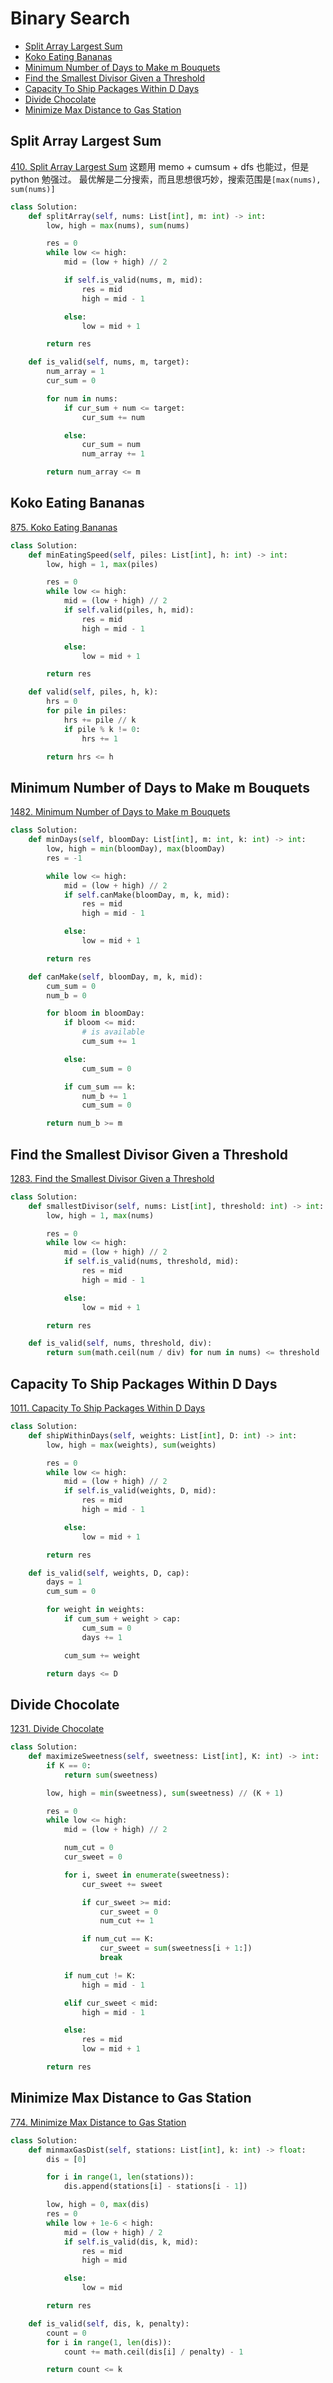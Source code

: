 # Binary Search

- [Split Array Largest Sum](#split-array-largest-sum)
- [Koko Eating Bananas](#koko-eating-bananas)
- [Minimum Number of Days to Make m Bouquets](#minimum-number-of-days-to-make-m-bouquets)
- [Find the Smallest Divisor Given a Threshold](#find-the-smallest-divisor-given-a-threshold)
- [Capacity To Ship Packages Within D Days](#capacity-to-ship-packages-within-d-days)
- [Divide Chocolate](#divide-chocolate)
- [Minimize Max Distance to Gas Station](#minimize-max-distance-to-gas-station)

## Split Array Largest Sum

[410. Split Array Largest Sum](https://leetcode.com/problems/split-array-largest-sum/submissions/)
这题用 memo + cumsum + dfs 也能过，但是 python 勉强过。
最优解是二分搜索，而且思想很巧妙，搜索范围是`[max(nums), sum(nums)]`

```python
class Solution:
    def splitArray(self, nums: List[int], m: int) -> int:
        low, high = max(nums), sum(nums)

        res = 0
        while low <= high:
            mid = (low + high) // 2

            if self.is_valid(nums, m, mid):
                res = mid
                high = mid - 1

            else:
                low = mid + 1

        return res

    def is_valid(self, nums, m, target):
        num_array = 1
        cur_sum = 0

        for num in nums:
            if cur_sum + num <= target:
                cur_sum += num

            else:
                cur_sum = num
                num_array += 1

        return num_array <= m
```

## Koko Eating Bananas

[875. Koko Eating Bananas](https://leetcode.com/problems/koko-eating-bananas/)

```python
class Solution:
    def minEatingSpeed(self, piles: List[int], h: int) -> int:
        low, high = 1, max(piles)

        res = 0
        while low <= high:
            mid = (low + high) // 2
            if self.valid(piles, h, mid):
                res = mid
                high = mid - 1

            else:
                low = mid + 1

        return res

    def valid(self, piles, h, k):
        hrs = 0
        for pile in piles:
            hrs += pile // k
            if pile % k != 0:
                hrs += 1

        return hrs <= h
```

## Minimum Number of Days to Make m Bouquets

[1482. Minimum Number of Days to Make m Bouquets](https://leetcode.com/problems/minimum-number-of-days-to-make-m-bouquets/)

```python
class Solution:
    def minDays(self, bloomDay: List[int], m: int, k: int) -> int:
        low, high = min(bloomDay), max(bloomDay)
        res = -1

        while low <= high:
            mid = (low + high) // 2
            if self.canMake(bloomDay, m, k, mid):
                res = mid
                high = mid - 1

            else:
                low = mid + 1

        return res

    def canMake(self, bloomDay, m, k, mid):
        cum_sum = 0
        num_b = 0

        for bloom in bloomDay:
            if bloom <= mid:
                # is available
                cum_sum += 1

            else:
                cum_sum = 0

            if cum_sum == k:
                num_b += 1
                cum_sum = 0

        return num_b >= m
```

## Find the Smallest Divisor Given a Threshold

[1283. Find the Smallest Divisor Given a Threshold](https://leetcode.com/problems/find-the-smallest-divisor-given-a-threshold/)

```python
class Solution:
    def smallestDivisor(self, nums: List[int], threshold: int) -> int:
        low, high = 1, max(nums)

        res = 0
        while low <= high:
            mid = (low + high) // 2
            if self.is_valid(nums, threshold, mid):
                res = mid
                high = mid - 1

            else:
                low = mid + 1

        return res

    def is_valid(self, nums, threshold, div):
        return sum(math.ceil(num / div) for num in nums) <= threshold
```

## Capacity To Ship Packages Within D Days

[1011. Capacity To Ship Packages Within D Days](https://leetcode.com/problems/capacity-to-ship-packages-within-d-days/)

```python
class Solution:
    def shipWithinDays(self, weights: List[int], D: int) -> int:
        low, high = max(weights), sum(weights)

        res = 0
        while low <= high:
            mid = (low + high) // 2
            if self.is_valid(weights, D, mid):
                res = mid
                high = mid - 1

            else:
                low = mid + 1

        return res

    def is_valid(self, weights, D, cap):
        days = 1
        cum_sum = 0

        for weight in weights:
            if cum_sum + weight > cap:
                cum_sum = 0
                days += 1

            cum_sum += weight

        return days <= D
```

## Divide Chocolate

[1231. Divide Chocolate](https://leetcode.com/problems/divide-chocolate/)

```python
class Solution:
    def maximizeSweetness(self, sweetness: List[int], K: int) -> int:
        if K == 0:
            return sum(sweetness)

        low, high = min(sweetness), sum(sweetness) // (K + 1)

        res = 0
        while low <= high:
            mid = (low + high) // 2

            num_cut = 0
            cur_sweet = 0

            for i, sweet in enumerate(sweetness):
                cur_sweet += sweet

                if cur_sweet >= mid:
                    cur_sweet = 0
                    num_cut += 1

                if num_cut == K:
                    cur_sweet = sum(sweetness[i + 1:])
                    break

            if num_cut != K:
                high = mid - 1

            elif cur_sweet < mid:
                high = mid - 1

            else:
                res = mid
                low = mid + 1

        return res
```

## Minimize Max Distance to Gas Station

[774. Minimize Max Distance to Gas Station](https://leetcode.com/problems/minimize-max-distance-to-gas-station/)

```python
class Solution:
    def minmaxGasDist(self, stations: List[int], k: int) -> float:
        dis = [0]

        for i in range(1, len(stations)):
            dis.append(stations[i] - stations[i - 1])

        low, high = 0, max(dis)
        res = 0
        while low + 1e-6 < high:
            mid = (low + high) / 2
            if self.is_valid(dis, k, mid):
                res = mid
                high = mid

            else:
                low = mid

        return res

    def is_valid(self, dis, k, penalty):
        count = 0
        for i in range(1, len(dis)):
            count += math.ceil(dis[i] / penalty) - 1

        return count <= k
```
